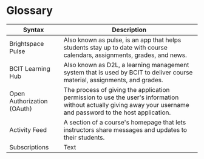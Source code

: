 # Glossary

| Syntax                     | Description                                                                                                                                                     |
| -------------------------- | --------------------------------------------------------------------------------------------------------------------------------------------------------------- |
| Brightspace Pulse          | Also known as pulse, is an app that helps students stay up to date with course calendars, assignments, grades, and news.                                        |
| BCIT Learning Hub          | Also known as D2L, a learning management system that is used by BCIT to deliver course material, assignments, and grades.                                       |
| Open Authorization (OAuth) | The process of giving the application permission to use the user's information without actually giving away your username and password to the host application. |
| Activity Feed              | A section of a course's homepage that lets instructors share messages and updates to their students.                                                            |
| Subscriptions              | Text                                                                                                                                                            |

